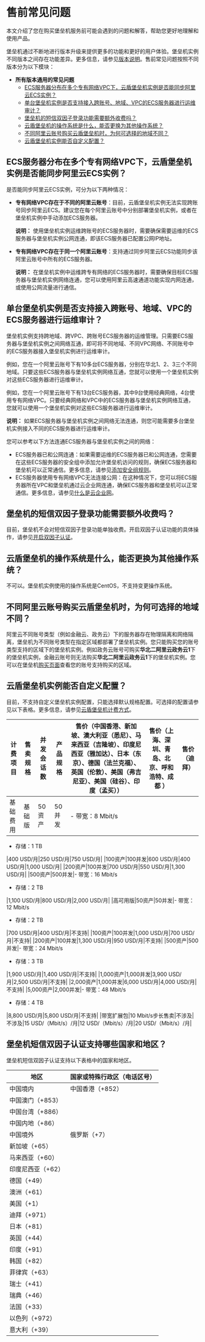 # 售前常见问题

本文介绍了您在购买堡垒机服务前可能会遇到的问题和解答，帮助您更好地理解和使用产品。

堡垒机通过不断地进行版本升级来提供更多的功能和更好的用户体验。堡垒机实例不同版本之间存在功能差异。更多信息，请参见[版本说明](/intl.zh-CN/版本升级指导/版本说明.md)。售前常见问题按照不同版本分为以下模块：

-   **所有版本通用的常见问题**
    -   [ECS服务器分布在多个专有网络VPC下，云盾堡垒机实例是否能同步阿里云ECS实例？](#section_uh3_qy4_ydb)
    -   [单台堡垒机实例是否支持接入跨账号、地域、VPC的ECS服务器进行运维审计？](#section_gpt_4y4_ydb)
    -   [堡垒机的短信双因子登录功能需要额外收费吗？](#section_rtp_my4_ydb)
    -   [云盾堡垒机的操作系统是什么，能否更换为其他操作系统？](#section_egv_ly4_ydb)
    -   [不同阿里云账号购买云盾堡垒机时，为何可选择的地域不同？](#section_w5r_jy4_ydb)
    -   [云盾堡垒机实例能否自定义配置？](#section_c1n_hy4_ydb)

## ECS服务器分布在多个专有网络VPC下，云盾堡垒机实例是否能同步阿里云ECS实例？

是否能同步阿里云ECS实例，可分为以下两种情况：

-   **专有网络VPC存在于不同的阿里云账号**：目前，云盾堡垒机实例无法实现跨账号同步阿里云ECS。建议您在每个阿里云账号中分别部署堡垒机实例，或者在堡垒机实例中手动添加ECS服务器。

    **说明：** 使用堡垒机实例运维跨账号的ECS服务器时，需要确保需要运维的ECS服务器与堡垒机实例公网连通，即该ECS服务器已配置公网IP地址。

-   **专有网络VPC存在于同一个阿里云账号**：支持通过同步阿里云ECS功能同步该阿里云账号中所有的ECS服务器。

    **说明：** 在堡垒机实例中运维跨专有网络的ECS服务器时，需要确保目标ECS服务器与堡垒机实例网络连通，您可以使用阿里云高速通道功能实现内网连通，或使用公网流量进行通信。


## 单台堡垒机实例是否支持接入跨账号、地域、VPC的ECS服务器进行运维审计？

堡垒机实例支持跨地域、跨VPC、跨账号ECS服务器的运维管理。只需要ECS服务器与堡垒机实例之间网络互通，即可将不同地域、不同VPC网络、不同账号中的ECS服务器接入堡垒机实例进行运维审计。

例如，您在一个阿里云账号下有10多台ECS服务器，分别在华北1、2、3三个不同地域。只要这些ECS服务器与堡垒机实例网络互通，您就可以使用一个堡垒机实例对这些ECS服务器进行运维审计。

例如，您在一个阿里云账号下有13台ECS服务器，其中9台使用经典网络，4台使用专有网络VPC。只要经典网络和VPC中的ECS服务器与堡垒机实例网络互通，您就可以使用一个堡垒机实例对这些ECS服务器进行运维审计。

**说明：** 如果ECS服务器与堡垒机实例之间网络无法连通，则您可能需要多台堡垒机实例接入不同的ECS服务器进行运维审计。

您可以参考以下方法连通ECS服务器与堡垒机实例之间的网络：

-   ECS服务器已和公网连通：如果需要运维的ECS服务器已和公网连通，您需要在这些ECS服务器的安全组中添加允许堡垒机访问的规则，确保ECS服务器和堡垒机可以正常通信。更多信息，请参见[添加安全组规则](/intl.zh-CN/安全/安全组/添加安全组规则.md)。
-   ECS服务器使用专有网络VPC无法连接公网：在这种情况下，您可以将ECS服务器所在VPC和堡垒机通过云企业网连通，确保ECS服务器和堡垒机可以正常通信。更多信息，请参见[什么是云企业网]()。

## 堡垒机的短信双因子登录功能需要额外收费吗？

目前，堡垒机不会对短信双因子登录功能单独收费。开启双因子认证功能的具体操作，请参见[开启双因子认证](/intl.zh-CN/用户指南（V3.2版本）/管理员手册/系统设置/开启双因子认证.md)。

## 云盾堡垒机的操作系统是什么，能否更换为其他操作系统？

不可以。堡垒机实例使用的操作系统是CentOS，不支持变更操作系统。

## 不同阿里云账号购买云盾堡垒机时，为何可选择的地域不同？

阿里云不同账号类型（例如金融云、政务云）下的服务器存在物理隔离和网络隔离，堡垒机为不同账号类型在指定区域都部署了堡垒机实例。您只能购买您的账号类型支持的区域下的堡垒机实例。例如政务云账号可购买**华北二阿里云政务云1**下的堡垒机实例，金融云账号则无法购买**华北二阿里云政务云1**下的堡垒机实例。您可以在堡垒机[购买页面](https://common-buy.aliyun.com/)查看您的账号支持购买的区域。

## 云盾堡垒机实例能否自定义配置？

目前，不支持自定义堡垒机实例配置，只能选择默认规格配置。可选择的配置请参见以下表格。更多信息，请参见[云盾堡垒机计费方式](/intl.zh-CN/产品计费/计费方式.md)。

|计费项目|售卖规格|并发会话数|产品规格|售价（中国香港、新加坡、澳大利亚（悉尼）、马来西亚（吉隆坡）、印度尼西亚（雅加达）、日本（东京）、德国（法兰克福）、英国（伦敦）、美国（弗吉尼亚）、美国（硅谷）、印度（孟买））|售价（上海、深圳、青岛、北京、呼和浩特、成都 ）|售价（迪拜）|
|----|----|-----|----|----------------------------------------------------------------------------------------|------------------------|------|
|基础费用|基础版|50资产|50并发|-   带宽：8 Mbit/s
-   存储：1 TB

|400 USD/月|250 USD/月|750 USD/月|
|100资产|100并发|600 USD/月|400 USD/月|1,000 USD/月|
|200资产|100并发|700 USD/月|550 USD/月|1,300 USD/月|
|500资产|500并发|-   带宽：16 Mbit/s
-   存储：2 TB

|1,100 USD/月|800 USD/月|2,000 USD/月|
|高可用版|50资产|50并发|-   带宽：12 Mbit/s
-   存储：2 TB

|700 USD/月|400 USD/月|不支持|
|100资产|100并发|1,000 USD/月|700 USD/月|不支持|
|200资产|100并发|1,300 USD/月|950 USD/月|不支持|
|500资产|500并发|-   带宽：24 Mbit/s
-   存储：3 TB

|1,900 USD/月|1,400 USD/月|不支持|
|1,000资产|1,000并发|3,900 USD/月|2,500 USD/月|不支持|
|2,000资产|1,000并发|6,000 USD/月|4,000 USD/月|不支持|
|5,000资产|2,000并发|-   带宽：48 Mbit/s
-   存储：4 TB

|8,800 USD/月|5,800 USD/月|不支持|
|带宽扩展包|10 Mbit/s步长售卖|不涉及|不涉及|15 USD/（Mbit/s）/月|12 USD/（Mbit/s）/月|20 USD/（Mbit/s）/月|

## 堡垒机短信双因子认证支持哪些国家和地区？

堡垒机短信双因子认证支持以下表格中的国家和地区。

|地区|国家或特殊行政区（电话区号）|
|--|--------------|
|中国境内|中国香港（+852）|
|中国澳门（+853）|
|中国台湾（+886）|
|中国内地（+86）|
|中国境外|俄罗斯（+7）|
|新加坡（+65）|
|马来西亚（+60）|
|印度尼西亚（+62）|
|德国（+49）|
|澳洲（+61）|
|美国（+1）|
|迪拜（+971）|
|日本（+81）|
|英国（+44）|
|印度（+91）|
|韩国（+82）|
|菲律宾（+63）|
|瑞士（+41）|
|瑞典（+46）|
|法国（+33）|
|以色列（+972）|
|意大利（+39）|

